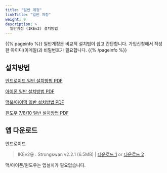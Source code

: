 ```yaml
---
title: "일반 계정"
linkTitle: "일반 계정"
weight: 9
description: >
  일반계정 (IKEv2) 설치방법
---
```


{{% pageinfo %}}
일반계정은 비교적 설치법이 쉽고 간단합니다.
가입신청에서 작성한 아이디(이메일)과 비밀번호가 필요합니다.
{{% /pageinfo %}}


## 설치방법

[안드로이드 일반 설치방법 PDF](/img/android-ikev2.pdf)

[아이폰 일반 설치방법 PDF](/img/ios-ikev2.pdf)

[맥북/아이맥 일반 설치방법 PDF](/img/macos-ikev2.pdf)

[윈도우 7/8/10 일반 설치방법 PDF](/img/winos-ikev2.pdf)

## 앱 다운로드

안드로이드 
<blockquote><i class="fab fa-android"></i> IKEv2용 : Strongswan v2.2.1 (6.5MB) | 
<a href="https://download.strongswan.org/Android/strongSwan-2.2.1.apk" target="_blank" rel="noopener">다운로드 1</a> or
<a href="http://v2red.com/files/public-docs/android/strongSwan-2.2.1.apk" target="_blank" rel="noopener">다운로드 2</a> 
</blockquote>

맥/아이폰/윈도우는 앱설치가 필요없습니다.